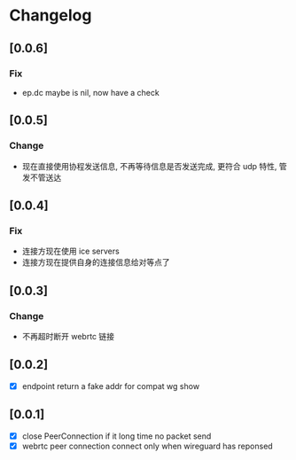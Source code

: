 # Changelog

## [0.0.6]

### Fix

- ep.dc maybe is nil, now have a check

## [0.0.5]

### Change

- 现在直接使用协程发送信息, 不再等待信息是否发送完成, 更符合 udp 特性, 管发不管送达

## [0.0.4]

### Fix

- 连接方现在使用 ice servers
- 连接方现在提供自身的连接信息给对等点了

## [0.0.3]

### Change

- 不再超时断开 webrtc 链接

## [0.0.2]

- [x] endpoint return a fake addr for compat wg show

## [0.0.1]

- [x] close PeerConnection if it long time no packet send
- [x] webrtc peer connection connect only when wireguard has reponsed
